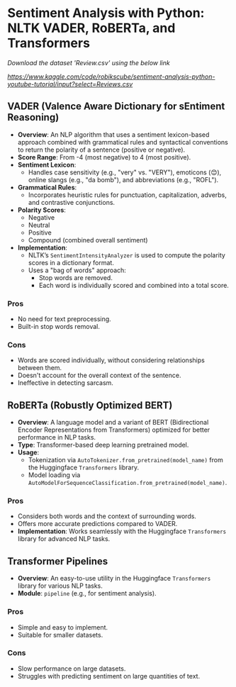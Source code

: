 # Sentiment Analysis with Python: NLTK VADER, RoBERTa, and Transformers

*Download the dataset 'Review.csv' using the below link*

*https://www.kaggle.com/code/robikscube/sentiment-analysis-python-youtube-tutorial/input?select=Reviews.csv*

## VADER (Valence Aware Dictionary for sEntiment Reasoning)
- **Overview**: An NLP algorithm that uses a sentiment lexicon-based approach combined with grammatical rules and syntactical conventions to return the polarity of a sentence (positive or negative).
- **Score Range**: From -4 (most negative) to 4 (most positive).
- **Sentiment Lexicon**: 
  - Handles case sensitivity (e.g., "very" vs. "VERY"), emoticons (😊), online slangs (e.g., "da bomb"), and abbreviations (e.g., "ROFL").
- **Grammatical Rules**:
  - Incorporates heuristic rules for punctuation, capitalization, adverbs, and contrastive conjunctions.
- **Polarity Scores**:
  - Negative
  - Neutral
  - Positive
  - Compound (combined overall sentiment)
- **Implementation**:
  - NLTK’s `SentimentIntensityAnalyzer` is used to compute the polarity scores in a dictionary format.
  - Uses a "bag of words" approach:
    - Stop words are removed.
    - Each word is individually scored and combined into a total score.
### Pros
  - No need for text preprocessing.
  - Built-in stop words removal.
### Cons
  - Words are scored individually, without considering relationships between them.
  - Doesn't account for the overall context of the sentence.
  - Ineffective in detecting sarcasm.

## RoBERTa (Robustly Optimized BERT)
- **Overview**: A language model and a variant of BERT (Bidirectional Encoder Representations from Transformers) optimized for better performance in NLP tasks.
- **Type**: Transformer-based deep learning pretrained model.
- **Usage**:
  - Tokenization via `AutoTokenizer.from_pretrained(model_name)` from the Huggingface `Transformers` library.
  - Model loading via `AutoModelForSequenceClassification.from_pretrained(model_name)`.
### Pros
  - Considers both words and the context of surrounding words.
  - Offers more accurate predictions compared to VADER.
- **Implementation**: Works seamlessly with the Huggingface `Transformers` library for advanced NLP tasks.

## Transformer Pipelines
- **Overview**: An easy-to-use utility in the Huggingface `Transformers` library for various NLP tasks.
- **Module**: `pipeline` (e.g., for sentiment analysis).
### Pros
  - Simple and easy to implement.
  - Suitable for smaller datasets.
### Cons
  - Slow performance on large datasets.
  - Struggles with predicting sentiment on large quantities of text.
